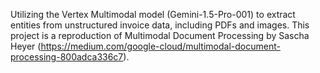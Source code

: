 Utilizing the Vertex Multimodal model (Gemini-1.5-Pro-001) to extract entities from unstructured invoice data, including PDFs and images. 
This project is a reproduction of Multimodal Document Processing by Sascha Heyer (https://medium.com/google-cloud/multimodal-document-processing-800adca336c7).
